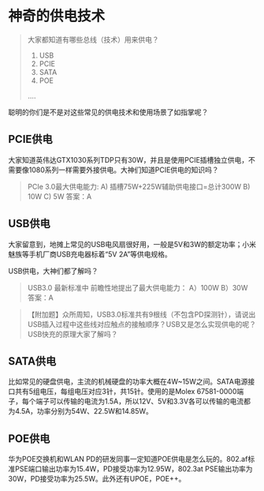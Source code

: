 # 神奇的供电技术

> 大家都知道有哪些总线（技术）用来供电？
> 1) USB
> 2) PCIE
> 3) SATA
> 4) POE
>
> ....

聪明的你们是不是对这些常见的供电技术和使用场景了如指掌呢？



## PCIE供电

大家知道英伟达GTX1030系列TDP只有30W，并且是使用PCIE插槽独立供电，不需要像1080系列一样需要外接供电。大神们知道PCIE供电的知识吗？

> PCIe 3.0最大供电能力: 
> A) 插槽75W+225W辅助供电接口=总计300W
> B) 10W
> C) 5W
> 答案：A



## USB供电

大家留意到，地摊上常见的USB电风扇很好用，一般是5V和3W的额定功率；小米魅族等手机厂商USB充电器标着“5V 2A”等供电规格。

USB供电，大神们都了解吗？

> USB3.0 最新标准中 前瞻性地提出了最大供电能力：
> A）100W
> B）30W
> 答案：A

> 【附加题】众所周知，USB3.0标准共有9根线（不包含PD探测针），请说出USB插入过程中这些线对应触点的接触顺序？USB又是怎么实现供电的呢？USB快充的原理大家了解吗？



## SATA供电

比如常见的硬盘供电，主流的机械硬盘的功率大概在4W~15W之间。SATA电源接口共有5组电压，每组电压对应3针，共15针。使用的是Molex 67581-0000端子，每个端子可以传输的电流为1.5A，所以12V、5V和3.3V各可以传输的电流都为4.5A，功率分别为54W、22.5W和14.85W。



## POE供电

华为POE交换机和WLAN PD的研发同事一定知道POE供电是怎么玩的。802.af标准PSE端口输出功率为15.4W，PD接受功率为12.95W，802.3at PSE输出功率为30W，PD接受功率为25.5W。此外还有UPOE，POE++。